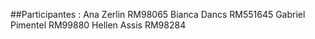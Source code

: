 ##Participantes :
Ana Zerlin         RM98065
Bianca Dancs       RM551645
Gabriel Pimentel   RM99880
Hellen Assis       RM98284
